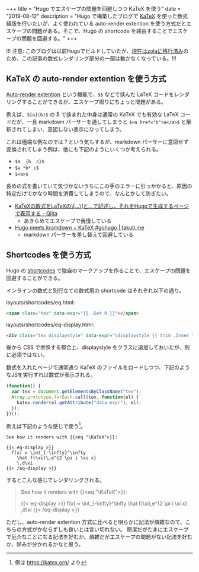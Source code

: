 +++
title = "Hugo でエスケープの問題を回避しつつ KaTeX を使う"
date = "2019-08-12"
description = "Hugo で構築したブログで [KaTeX](https://katex.org/) を使った数式組版を行いたいが、よく使われている auto-render extention を使う方式だとエスケープの問題がある。そこで、Hugo の shortcode を経由することでエスケープの問題を回避する。"
+++

!!! 注意: このブログは以前Hugoでビルドしていたが、[現在はzolaに移行済み](@/posts/renew-this-blog.md)のため、この記事の数式レンダリング部分の一部は動かなくなっている。!!!

## KaTeX の auto-render extention を使う方式

[Auto-render extention](https://katex.org/docs/autorender.html) という機能で、`$$` などで挟んだ LaTeX コードをレンダリングすることができるが、エスケープ周りにちょっと問題がある。

例えば、`$[a](b)$` の $ で挟まれた中身は通常の KaTeX でも有効な LaTeX コードだが、一旦 markdown パーサーを通してしまうと `$<a href="b">a</a>$` と解釈されてしまい、意図しない表示になってしまう。

これは極端な例なのでは？という気もするが、markdown パーサーに意図せず変換されてしまう例は、他にも下記のようにいくつか考えられる。

- `$a _{b_ c}$`
- `$a *b* c$`
- `$<a>$`

長めの式を書いていて気づかないうちにこの手のエラーに引っかかると、原因の特定だけでかなり時間を消費してしまうので、なんとかして防ぎたい。

* [KaTeXの数式をLaTeXの\\\[...\\\]と$...$で記述し，それをHugoで生成するページで表示する \- Qiita](https://qiita.com/mametank/items/fa2b8a03598c9548e461)
  - あきらめてエスケープで我慢している
* [Hugo meets kramdown \+ KaTeX \#gohugo \| takuti\.me](https://takuti.me/note/hugo-kramdown-and-katex/)
  - markdown パーサーを差し替えて回避している


## Shortcodes を使う方式

Hugo の [shortcodes](https://gohugo.io/content-management/shortcodes/) で独自のマークアップを作ることで、エスケープの問題を回避することができる。

インラインの数式と別行立ての数式用の shortcode はそれぞれ以下の通り。

layouts/shortcodes/eq.html:
```html
<span class="tex" data-expr="{{ .Get 0 }}"></span>
```

layouts/shortcodes/eq-display.html:
```html
<div class="tex displaystyle" data-expr="\displaystyle {{ trim .Inner "\n\r" }}"></div>
```

後から CSS で参照する都合上、displaystyle をクラスに追加しておいたが、別に必須ではない。

数式を入れたページで通常通り KaTeX のファイルをロードしつつ、下記のようなJSを実行すれば数式が表示される。

```js
(function() {
  var tex = document.getElementsByClassName("tex");
  Array.prototype.forEach.call(tex, function(el) {
    katex.render(el.getAttribute("data-expr"), el);
  });
})();
```

例えば下記のような感じで使う[^example]。
[^example]: 例は <https://katex.org/> より

```
See how it renders with {{<eq "\KaTeX">}}:

{{< eq-display >}}
  f(x) = \int_{-\infty}^\infty
    \hat f(\xi)\,e^{2 \pi i \xi x}
    \,d\xi
{{< /eq-display >}}
```

するとこんな感じでレンダリングされる。

>See how it renders with {{<eq "\KaTeX">}}:
>
>{{< eq-display >}}
>  f(x) = \int_{-\infty}^\infty
>    \hat f(\xi)\,e^{2 \pi i \xi x}
>    \,d\xi
>{{< /eq-display >}}

ただし、auto-render extention 方式に比べると明らかに記法が煩雑なので、こちらの方式がかならずしも良いとは言い切れない。
簡潔だがたまにエスケープで厄介なことになる記法を好むか、煩雑だがエスケープの問題がない記法を好むか、好みが分かれるかなと思う。
